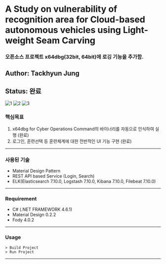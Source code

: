 # A Study on vulnerability of recognition area for Cloud-based autonomous vehicles using Light-weight Seam Carving
### 오픈소스 프로젝트 x64dbg(32bit, 64bit)에 로깅 기능을 추가함.

## Author: Tackhyun Jung

## Status: 완료

![1](https://user-images.githubusercontent.com/41291493/109094637-aba03800-775d-11eb-84aa-d3f6dc363c94.png)
![2](https://user-images.githubusercontent.com/41291493/109094642-ae029200-775d-11eb-8774-11e7296fa296.png)
![3](https://user-images.githubusercontent.com/41291493/109094645-af33bf00-775d-11eb-893a-cfa082878e40.png)

### 핵심목표
1) x64dbg for Cyber Operations Command의 바이너리를 자동으로 인식하여 실행 (완료)
2) 로그인, 훈련선택 등 훈련체계에 대한 전반적인 UI 기능 구현 (완료)

---

### 사용된 기술
* Material Design Pattern
* REST API based Service (Login, Search)
* ELK(Elasticsearch 7.10.0, Logstash 7.10.0, Kibana 7.10.0, Filebeat 7.10.0)

---

### Requirement
* C# (.NET FRAMEWORK 4.6.1)
* Material Design 0.2.2
* Fody 4.0.2

---

### Usage

```
> Build Project
> Run Project
```

---
